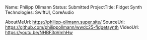 Name: Philipp Ollmann
Status: Submitted
ProjectTitle: Fidget Synth
Technologies: SwiftUI, CoreAudio

AboutMeUrl: https://philipp-ollmann.super.site/
SourceUrl: https://github.com/philippollmann/wwdc25-fidgetsynth
VideoUrl: https://youtu.be/NHBF3pVmhHw

<!---
EXAMPLE
Name<required>: John Appleseed
Status<required>: Submitted <or> Winner <or> Distinguished <or> Rejected
ProjectTitle: The Accessibility Rose
Technologies<only the first 4 are visible>: SwiftUI, RealityKit, CoreGraphic 

AboutMeUrl: https://linkedin.com/in/johnappleseed <
SourceUrl: https://github.com/johnappleseed/wwdc2025
VideoUrl: https://youtu.be/ABCDE123456

Please note that only Name and Status are mandatory fields. The other fields are optional.
-->
